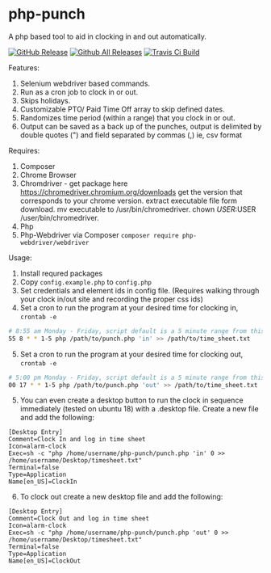 # php-punch
A php based tool to aid in clocking in and out automatically.

[![GitHub Release](https://img.shields.io/github/v/release/modnar1226/php-punch?style=flat)]()
[![Github All Releases](https://img.shields.io/github/downloads/modnar1226/php-punch/total.svg?style=flat)]()
[![Travis Ci Build](https://travis-ci.com/modnar1226/php-punch.svg?branch=master)]()

Features:

1. Selenium webdriver based commands.
2. Run as a cron job to clock in or out.
3. Skips holidays.
4. Customizable PTO/ Paid Time Off array to skip defined dates.
5. Randomizes time period (within a range) that you clock in or out.
6. Output can be saved as a back up of the punches, output is delimited by double quotes (") and field separated by commas (,) ie, csv format

Requires:
1. Composer 
2. Chrome Browser
3. Chromdriver - get package here https://chromedriver.chromium.org/downloads get the version that corresponds to your chrome version. extract executable file form download. mv executable to /usr/bin/chromedriver. chown $USER:$USER /user/bin/chromedriver.
4. Php
5. Php-Webdriver via Composer `composer require php-webdriver/webdriver`

Usage:
1. Install requred packages
2. Copy `config.example.php` to `config.php`
3. Set credentials and element ids in config file. (Requires walking through your clock in/out site and recording the proper css ids)
4. Set a cron to run the program at your desired time for clocking in,
`crontab -e`

```sh
# 8:55 am Monday - Friday, script default is a 5 minute range from this time
55 8 * * 1-5 php /path/to/punch.php 'in' >> /path/to/time_sheet.txt
```
5. Set a cron to run the program at your desired time for clocking out,
`crontab -e`

```sh
# 5:00 pm Monday - Friday, script default is a 5 minute range from this time
00 17 * * 1-5 php /path/to/punch.php 'out' >> /path/to/time_sheet.txt
```

5. You can even create a desktop button to run the clock in sequence immediately (tested on ubuntu 18) with a .desktop file. Create a new file and add the following:
```
[Desktop Entry]
Comment=Clock In and log in time sheet
Icon=alarm-clock
Exec=sh -c "php /home/username/php-punch/punch.php 'in' 0 >> /home/username/Desktop/timesheet.txt"
Terminal=false
Type=Application
Name[en_US]=ClockIn
```

6. To clock out create a new desktop file and add the following:
```
[Desktop Entry]
Comment=Clock Out and log in time sheet
Icon=alarm-clock
Exec=sh -c "php /home/username/php-punch/punch.php 'out' 0 >> /home/username/Desktop/timesheet.txt"
Terminal=false
Type=Application
Name[en_US]=ClockOut
``` 